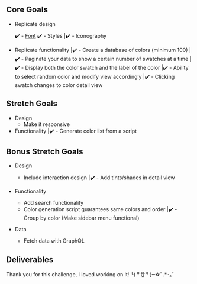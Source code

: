 ## Core Goals
- Replicate design

    ✔️ - [Font](./FONT.md)
    ✔️ - Styles
|✔️ - Iconography
- Replicate functionality
|✔️ - Create a database of colors (minimum 100)
|✔️ - Paginate your data to show a certain number of swatches at a time
|✔️ - Display both the color swatch and the label of the color
|✔️ - Ability to select random color and modify view accordingly
|✔️ - Clicking swatch changes to color detail view

## Stretch Goals
- Design
  - Make it responsive
- Functionality
|✔️  - Generate color list from a script

## Bonus Stretch Goals
- Design
  - Include interaction design
|✔️ - Add tints/shades in detail view

- Functionality
  - Add search functionality
  - Color generation script guarantees same colors and order
|✔️ - Group by color (Make sidebar menu functional)

- Data
  - Fetch data with GraphQL


## Deliverables
Thank you for this challenge, I loved working on it!
╰( ⁰ ਊ ⁰ )━☆ﾟ.*･｡ﾟ
